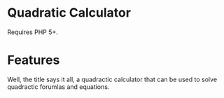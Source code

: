 # Quadratic Calculator
Requires PHP 5+.

# Features
Well, the title says it all, a quadractic calculator that can be used to solve quadractic forumlas and equations.
